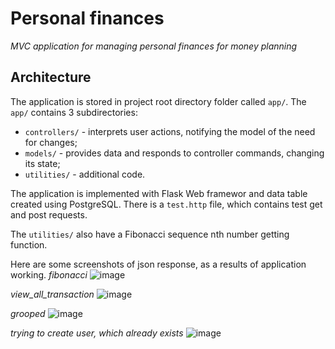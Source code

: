 # Personal finances

_MVC application for managing personal finances for money planning_

## Architecture
The application is stored in project root directory folder called `app/`. The `app/` contains 3 subdirectories: 
* `controllers/` - interprets user actions, notifying the model of the need for changes;
* `models/` - provides data and responds to controller commands, changing its state;
* `utilities/` - additional code.

The application is implemented with Flask Web framewor and data table created using PostgreSQL.
There is a `test.http` file, which contains test get and post requests.

The `utilities/` also have a Fibonacci sequence nth number getting function.


Here are some screenshots of json response, as a results of application working.
_fibonacci_
![image](https://user-images.githubusercontent.com/65975247/121085873-1a743f00-c7eb-11eb-9bd8-1db92f793aa8.png)

_view_all_transaction_
![image](https://user-images.githubusercontent.com/65975247/121085944-3677e080-c7eb-11eb-819c-7bc569a25c6b.png)

_grooped_
![image](https://user-images.githubusercontent.com/65975247/121085963-3d9eee80-c7eb-11eb-9e55-414492f320c9.png)

_trying to create user, which already exists_
![image](https://user-images.githubusercontent.com/65975247/121086076-61facb00-c7eb-11eb-935b-dd218fd83409.png)

